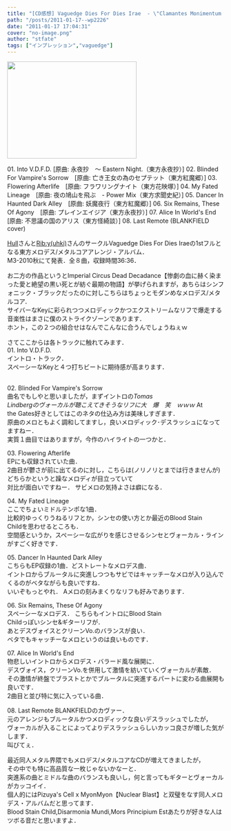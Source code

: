 ```yaml
---
title: "[CD感想] Vaguedge Dies For Dies Irae  - \"Clamantes Monimentum Mortis\""
path: "/posts/2011-01-17--wp2226"
date: "2011-01-17 17:04:31"
cover: "no-image.png"
author: "stfate"
tags: ["インプレッション","vaguedge"]
---
```


<style type="text/css">
<!--
p {white-space: pre-wrap};
-->
</style>

<a href="http://stfate.net/wp-content/uploads/2011/01/DSC_0239.jpg"><img src="http://stfate.net/wp-content/uploads/2011/01/DSC_0239-300x225.jpg" alt="" title="DSC_0239" width="300" height="225" class="alignnone size-medium wp-image-2227" /></a>
<div class="tracklist">01. Into V.D.F.D.	 [原曲: 永夜抄　～ Eastern Night.（東方永夜抄）]
<span class="red">02. Blinded For Vampire's Sorrow</span>　[原曲: 亡き王女の為のセプテット（東方紅魔郷）]
03. Flowering Afterlife　[原曲: フラワリングナイト（東方花映塚）]
04. My Fated Lineage　[原曲: 夜の鳩山を飛ぶ　- Power Mix（東方求聞史紀）]
05. Dancer In Haunted Dark Alley　[原曲: 妖魔夜行（東方紅魔郷）]
06. Six Remains, These Of Agony　[原曲: プレインエイジア（東方永夜抄）]
<span class="red">07. Alice In World's End</span>　[原曲: 不思議の国のアリス（東方怪綺談）]
08. Last Remote (BLANKFIELD cover)</div>

<!--more-->
<p style="margin-top:15px"><a href="http://hull.s53.xrea.com/">Hull</a>さんと<a href="http://www.geocities.jp/imperialcircus/">Rib:y(uhki)</a>さんのサークルVaguedge Dies For Dies Iraeの1stフルとなる東方メロデス/メタルコアアレンジ・アルバム．
M3-2010秋にて発表．全８曲，収録時間36:36．</p>

<p style="margin-top:15px">お二方の作品というとImperial Circus Dead Decadance【惨劇の血に赫く染まった愛と絶望の黒い死とが紡ぐ最期の物語】が挙げられますが，あちらはシンフォニック・ブラックだったのに対しこちらはちょっとモダンめなメロデス/メタルコア．
サイバーなKeyに彩られつつメロディックかつエクストリームなリフで爆走する音楽性はまさに僕のストライクゾーンであります．
ホント，この２つの組合せはなんでこんなに合うんでしょうねぇｗ</p>

<p style="margin-top:15px">さてここからは各トラックに触れてみます．
<span class="topics">01. Into V.D.F.D.</span>
イントロ・トラック．
スペーシーなKeyと４つ打ちビートに期待感が高まります．

<span class="topics">02. Blinded For Vampire's Sorrow</span>
曲名でもしやと思いましたが，まずイントロの<em>Tomas Lindbergのヴォーカルが聴こえてきそうなリフに大　爆　笑　ｗｗｗ</em>
At the Gates好きとしてはこのネタの仕込み方は美味しすぎます．
原曲のメロともよく調和してますし，良いメロディック･デスラッシュになってますねー．
実質１曲目ではありますが，今作のハイライトの一つかと．

<span class="topics">03. Flowering Afterlife</span>
EPにも収録されていた曲．
2曲目が鬱さが前に出てるのに対し，こちらは(ノリノリとまでは行きませんが)どちらかというと躁なメロディが目立っていて
対比が面白いですねー．
サビメロの気持よさは癖になる．

<span class="topics">04. My Fated Lineage</span>
ここでちょいミドルテンポな1曲．
比較的ゆっくりうねるリフとか，シンセの使い方とか最近のBlood Stain Childを思わせるところも．
空間感というか，スペーシーな広がりを感じさせるシンセとヴォーカル・ラインがすごく好きです．

<span class="topics">05. Dancer In Haunted Dark Alley</span>
こちらもEP収録の1曲．どストレートなメロデス曲．
イントロからブルータルに突進しつつもサビではキャッチーなメロが入り込んでくるのがベタながらも良いですね．
いいぞもっとやれ．
Aメロの刻みまくりなリフも好みであります．

<span class="topics">06. Six Remains, These Of Agony</span>
スペーシーなメロデス．
こちらもイントロにBlood Stain Childっぽいシンセ&ギターリフが．
あとデスヴォイスとクリーンVo.のバランスが良い．
ベタでもキャッチーなメロというのは良いものです．

<span class="topics">07. Alice In World's End</span>
物悲しいイントロからメロデス・バラード風な展開に．
デスヴォイス，クリーンVo.を併用して激情を紡いていくヴォーカルが素敵．
その激情が終盤でブラストとかでブルータルに突進するパートに変わる曲展開も良いです．
2曲目と並び特に気に入っている曲．

<span class="topics">08. Last Remote</span> 
BLANKFIELDのカヴァー．
元のアレンジもブルータルかつメロディックな良いデスラッシュでしたが，
ヴォーカルが入ることによってよりデスラッシュらしいカッコ良さが増した気がします．
叫びてぇ．</p>

<p style="margin-top:15px">最近同人メタル界隈でもメロデス/メタルコアなCDが増えてきましたが，
その中でも特に高品質な一枚じゃないかなーと．
突進系の曲とミドルな曲のバランスも良いし，何と言ってもギターとヴォーカルがカッコイイ．
個人的にはPizuya's Cell x MyonMyon【Nuclear Blast】と双璧をなす同人メロデス・アルバムだと思ってます．
Blood Stain Child,Disarmonia Mundi,Mors Principium Estあたりが好きな人はツボる音だと思いますよ．</p>